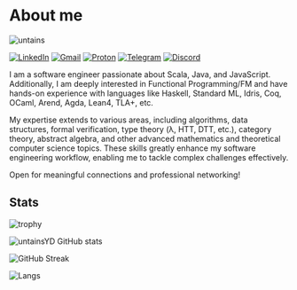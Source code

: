 # About me
![untains](https://komarev.com/ghpvc/?username=untainsYD&color=7e3ace&style=flat-square&label=Shalom,+lads)

<a href="https://www.linkedin.com/in/untainsyd/">![LinkedIn](https://img.shields.io/badge/LinkedIn-0077B5?style=for-the-badge&logo=linkedin&logoColor=white)</a>
<a href="mailto:untainsyd@gmail.com">![Gmail](https://img.shields.io/badge/Gmail-D14836?style=for-the-badge&logo=gmail&logoColor=white)</a>
<a href="mailto:untains@protonmail.ch">![Proton](https://img.shields.io/badge/ProtonMail-8B89CC?style=for-the-badge&logo=protonmail&logoColor=white)</a>
<a href="https://t.me/untainsYD">![Telegram](https://img.shields.io/badge/Telegram-2CA5E0?style=for-the-badge&logo=telegram&logoColor=white)</a>
<a href="https://discord.com/users/603921551963848704">![Discord](https://img.shields.io/badge/Discord-7289DA?style=for-the-badge&logo=discord&logoColor=white)</a>

<!--
<a href="NONE">![Matrix](https://img.shields.io/badge/matrix-000000?style=for-the-badge&logo=Matrix&logoColor=white)</a>
<a href="NONE">![Coffee](https://img.shields.io/badge/Buy_Me_A_Coffee-FFDD00?style=for-the-badge&logo=buy-me-a-coffee&logoColor=black)</a>
<a href="NONE">![Twitter](https://img.shields.io/badge/Twitter-1DA1F2?style=for-the-badge&logo=twitter&logoColor=white)</a>
-->

I am a software engineer passionate about Scala, Java, and JavaScript. Additionally, I am deeply interested in Functional Programming/FM and have hands-on experience with languages like Haskell, Standard ML, Idris, Coq, OCaml, Arend, Agda, Lean4, TLA+, etc.

My expertise extends to various areas, including algorithms, data structures, formal verification, type theory (λ, HTT, DTT, etc.), category theory, abstract algebra, and other advanced mathematics and theoretical computer science topics. These skills greatly enhance my software engineering workflow, enabling me to tackle complex challenges effectively.

Open for meaningful connections and professional networking!

## Stats
![trophy](https://github-profile-trophy.vercel.app/?username=untainsYD&theme=dracula&rank=SECRET,SSS,SS,S,AAA,AA,A,B,C&row=5&column=4&margin-w=20&margin-h=15)

![untainsYD GitHub stats](https://github-readme-stats.vercel.app/api?username=untainsYD&show_icons=true&theme=jolly&layout=compact&line_height=35%&hide_border=true&border_radius=0&include_all_commits=true&count_private=true&show_owner=true&custom_title=Yarosλaβ+.+/+untainsYD+Github+Stats)

![GitHub Streak](https://github-readme-streak-stats.herokuapp.com/?user=untainsYD&theme=dark&theme=jolly&layout=compact&line_height=35%&hide_border=true&border_radius=0&mode=weekly)

![Langs](https://github-readme-stats.vercel.app/api/top-langs/?username=untainsYD&theme=jolly&layout=compact&line_height=35%&hide_border=true&border_radius=0)
